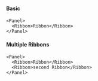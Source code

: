 #### Basic
```
<Panel>
  <Ribbon>Ribbon</Ribbon>
</Panel>
```

#### Multiple Ribbons
```
<Panel>
  <Ribbon>Ribbon</Ribbon>
  <Ribbon>second Ribbon</Ribbon>
</Panel>
